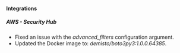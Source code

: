
#### Integrations

##### AWS - Security Hub

- Fixed an issue with the *advanced_filters* configuration argument.
- Updated the Docker image to: *demisto/boto3py3:1.0.0.64385*.